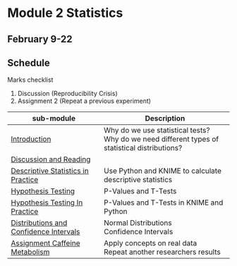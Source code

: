 # Module 2 Statistics  

## February 9-22

## Schedule

Marks checklist

1.  Discussion (Reproducibility Crisis)
2.  Assignment 2 (Repeat a previous experiment)

| sub-module|Description|
|---|---|
|[Introduction](https://bnorthan.github.io/inf-428-data-analytics-online/Module2/Statistics) | Why do we use statistical tests?<br> Why do we need different types of statistical distributions? |
|[Discussion and Reading](https://bnorthan.github.io/inf-428-data-analytics-online/Module2/Discussion) | <br> |  
|[Descriptive Statistics in Practice](https://bnorthan.github.io/inf-428-data-analytics-online/Module2/StatisticsInPractice) | Use Python and KNIME to calculate descriptive statistics|  
|[Hypothesis Testing](https://bnorthan.github.io/inf-428-data-analytics-online/Module2/HypothesisTesting) | P-Values and T-Tests|  
|[Hypothesis Testing In Practice](https://bnorthan.github.io/inf-428-data-analytics-online/Module2/HypothesisTestingInPractice) | P-Values and T-Tests in KNIME and Python|  
|[Distributions and Confidence Intervals](https://bnorthan.github.io/inf-428-data-analytics-online/Module2/DistributionConfidence) | Normal Distributions<br> Confidence Intervals|  
|[Assignment Caffeine Metabolism](https://bnorthan.github.io/inf-428-data-analytics-online/Module2/Assignment) | Apply concepts on real data<br> Repeat another researchers results |

